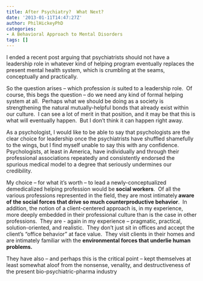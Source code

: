 ```yaml
---
title: After Psychiatry?  What Next?
date: '2013-01-11T14:47:27Z'
author: PhilHickeyPhD
categories:
- A Behavioral Approach to Mental Disorders
tags: []
---
```


I ended a recent post arguing that psychiatrists should not have a leadership role in whatever kind of helping program eventually replaces the present mental health system, which is crumbling at the seams, conceptually and practically.

So the question arises – which profession <em>is</em> suited to a leadership role.  Of course, this begs the question – do we need any kind of formal helping system at all.  Perhaps what we should be doing as a society is strengthening the natural mutually-helpful bonds that already exist within our culture.  I can see a lot of merit in that position, and it may be that this is what will eventually happen.  But I don’t think it can happen right away.

As a psychologist, I would like to be able to say that psychologists are the clear choice for leadership once the psychiatrists have shuffled shamefully to the wings, but I find myself unable to say this with any confidence.  Psychologists, at least in America, have individually and through their professional associations repeatedly and consistently endorsed the spurious medical model to a degree that seriously undermines our credibility.

My choice – for what it’s worth – to lead a newly-conceptualized demedicalized helping profession would be<strong> social workers</strong>.  Of all the various professions represented in the field, they are most intimately<strong> aware of the social forces that drive so much counterproductive behavior</strong>.  In addition, the notion of a client-centered approach is, in my experience, more deeply embedded in their professional culture than is the case in other professions.  They are - again in my experience – pragmatic, practical, solution-oriented, and realistic.  They don’t just sit in offices and accept the client’s “office behavior” at face value.  They visit clients in their homes and are intimately familiar with the <strong>environmental forces that underlie human problems.</strong>

They have also – and perhaps this is the critical point – kept themselves at least somewhat aloof from the nonsense, venality, and destructiveness of the present bio-psychiatric-pharma industry